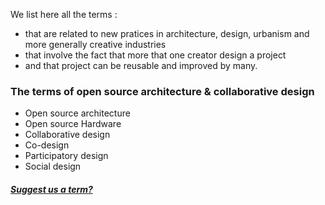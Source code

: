 We list here all the terms :
* that are related to new pratices in architecture, design, urbanism and more generally creative industries
* that involve the fact that more that one creator design a project
* and that project can be reusable and improved by many.


### The terms of open source architecture & collaborative design

* Open source architecture 
* Open source Hardware
* Collaborative design 
* Co-design 
* Participatory design
* Social design


##### [Suggest us a term?](/not-listed.md) 
